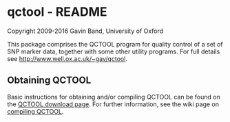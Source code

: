 # qctool - README
Copyright 2009-2016 Gavin Band, University of Oxford

This package comprises the QCTOOL program for quality control of a set of SNP marker data,
together with some other utility programs.  For full details see <http://www.well.ox.ac.uk/~gav/qctool>.

## Obtaining QCTOOL ##

Basic instructions for obtaining and/or compiling QCTOOL can be found on the [QCTOOL download page](http://www.well.ox.ac.uk/~gav/qctool_v2/#download).  For further information, see the wiki page on [compiling QCTOOL](https://bitbucket.org/gavinband/qctool/wiki/Compiling%20QCTOOL).
